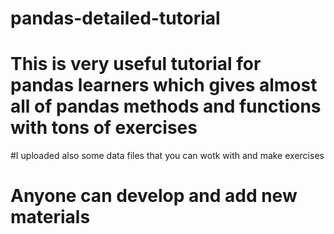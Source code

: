 # pandas-detailed-tutorial
# This is very useful tutorial for pandas learners which gives almost all of pandas methods and functions with tons of exercises
#I uploaded also some data files that you can wotk with and make exercises
# Anyone can develop and add new materials
